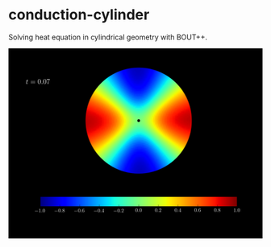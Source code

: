 # conduction-cylinder
  Solving heat equation in cylindrical geometry with BOUT++.

![alt tag](https://github.com/AlxMar/conduction-cylinder/blob/master/results1/tempBR00007.png)
